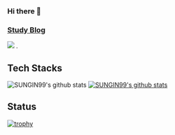 ### Hi there 👋

### [Study Blog](https://blog.naver.com/99_insung)
<!-- https://novlog.tistory.com/104-->
<!--
**SUNGIN99/SUNGIN99** is a ✨ _special_ ✨ repository because its `README.md` (this file) appears on your GitHub profile.

Here are some ideas to get you started:

- 🔭 I’m currently working on ...
- 🌱 I’m currently learning ...
- 👯 I’m looking to collaborate on ...
- 🤔 I’m looking for help with ...
- 💬 Ask me about ...
- 📫 How to reach me: ...
- 😄 Pronouns: ...
- ⚡ Fun fact: ...
-->


<img src="https://img.shields.io/badge/Python-3776AB?style=for-the-badge&logo=Python&logoColor=white">
<!--https://velog.io/@cha-suyeon/github-%EA%B9%83%ED%97%88%EB%B8%8C-%EB%A6%AC%EB%93%9C%EB%AF%B8%EC%97%90%EC%84%9C-%EB%B1%83%EC%A7%80-%EB%A7%8C%EB%93%A4%EA%B8%B0 -->.


## Tech Stacks
![SUNGIN99's github stats](https://github-readme-stats.vercel.app/api?username=SUNGIN99&show_icons=true)
[![SUNGIN99's github stats](https://github-readme-stats.vercel.app/api/top-langs/?username=SUNGIN99&show_icons=true&hide_border=true&title_color=004386&icon_color=004386&layout=compact)](https://github.com/SUNGIN99)

## Status
[![trophy](https://github-profile-trophy.vercel.app/?username=SUNGIN99)](https://github.com/ryo-ma/github-profile-trophy)
